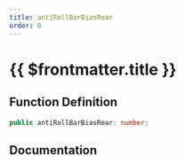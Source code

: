 ```yaml
---
title: antiRollBarBiasRear
order: 0
---
```


# {{ $frontmatter.title }}

## Function Definition

```ts
public antiRollBarBiasRear: number;
```

## Documentation

<!--@include: ./parts/antiRollBarBiasRear.md-->
